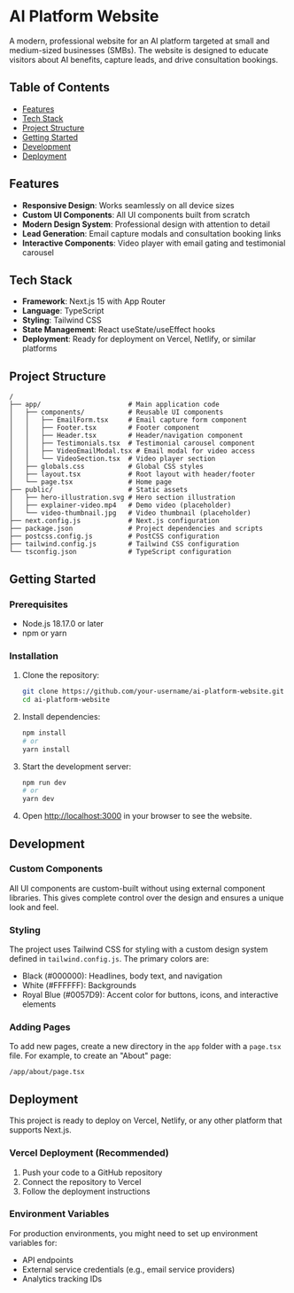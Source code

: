# AI Platform Website

A modern, professional website for an AI platform targeted at small and medium-sized businesses (SMBs). The website is designed to educate visitors about AI benefits, capture leads, and drive consultation bookings.

## Table of Contents

- [Features](#features)
- [Tech Stack](#tech-stack)
- [Project Structure](#project-structure)
- [Getting Started](#getting-started)
- [Development](#development)
- [Deployment](#deployment)

## Features

- **Responsive Design**: Works seamlessly on all device sizes
- **Custom UI Components**: All UI components built from scratch
- **Modern Design System**: Professional design with attention to detail
- **Lead Generation**: Email capture modals and consultation booking links
- **Interactive Components**: Video player with email gating and testimonial carousel

## Tech Stack

- **Framework**: Next.js 15 with App Router
- **Language**: TypeScript
- **Styling**: Tailwind CSS
- **State Management**: React useState/useEffect hooks
- **Deployment**: Ready for deployment on Vercel, Netlify, or similar platforms

## Project Structure

```
/
├── app/                      # Main application code
│   ├── components/           # Reusable UI components
│   │   ├── EmailForm.tsx     # Email capture form component
│   │   ├── Footer.tsx        # Footer component
│   │   ├── Header.tsx        # Header/navigation component
│   │   ├── Testimonials.tsx  # Testimonial carousel component
│   │   ├── VideoEmailModal.tsx # Email modal for video access
│   │   └── VideoSection.tsx  # Video player section
│   ├── globals.css           # Global CSS styles
│   ├── layout.tsx            # Root layout with header/footer
│   └── page.tsx              # Home page
├── public/                   # Static assets
│   ├── hero-illustration.svg # Hero section illustration
│   ├── explainer-video.mp4   # Demo video (placeholder)
│   └── video-thumbnail.jpg   # Video thumbnail (placeholder)
├── next.config.js            # Next.js configuration
├── package.json              # Project dependencies and scripts
├── postcss.config.js         # PostCSS configuration
├── tailwind.config.js        # Tailwind CSS configuration
└── tsconfig.json             # TypeScript configuration
```

## Getting Started

### Prerequisites

- Node.js 18.17.0 or later
- npm or yarn

### Installation

1. Clone the repository:
   ```bash
   git clone https://github.com/your-username/ai-platform-website.git
   cd ai-platform-website
   ```

2. Install dependencies:
   ```bash
   npm install
   # or
   yarn install
   ```

3. Start the development server:
   ```bash
   npm run dev
   # or
   yarn dev
   ```

4. Open [http://localhost:3000](http://localhost:3000) in your browser to see the website.

## Development

### Custom Components

All UI components are custom-built without using external component libraries. This gives complete control over the design and ensures a unique look and feel.

### Styling

The project uses Tailwind CSS for styling with a custom design system defined in `tailwind.config.js`. The primary colors are:

- Black (#000000): Headlines, body text, and navigation
- White (#FFFFFF): Backgrounds
- Royal Blue (#0057D9): Accent color for buttons, icons, and interactive elements

### Adding Pages

To add new pages, create a new directory in the `app` folder with a `page.tsx` file. For example, to create an "About" page:

```
/app/about/page.tsx
```

## Deployment

This project is ready to deploy on Vercel, Netlify, or any other platform that supports Next.js.

### Vercel Deployment (Recommended)

1. Push your code to a GitHub repository
2. Connect the repository to Vercel
3. Follow the deployment instructions

### Environment Variables

For production environments, you might need to set up environment variables for:

- API endpoints
- External service credentials (e.g., email service providers)
- Analytics tracking IDs 